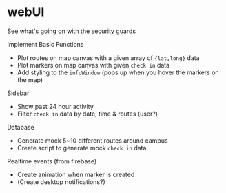 # webUI
See what's going on with the security guards

Implement Basic Functions
  - Plot routes on map canvas with a given array of `{lat,long}` data
  - Plot markers on map canvas with given `check in` data
  - Add styling to the `infoWindow` (pops up when you hover the markers on the map)

Sidebar
  - Show past 24 hour activity
  - Filter `check in` data by date, time & routes (user?)

Database
  - Generate mock 5~10 different routes around campus
  - Create script to generate mock `check in` data

Realtime events (from firebase)
  - Create animation when marker is created
  - (Create desktop notifications?)
